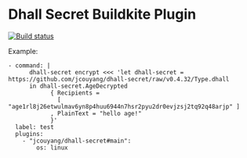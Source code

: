 # Dhall Secret Buildkite Plugin

[![Build status](https://badge.buildkite.com/9035899dca8d447d6a482776b4d539a8f66f70732fce0b7c10.svg)](https://buildkite.com/jcouyang/dhall-secret-buildkite-plugin)

Example:
```
- command: |
      dhall-secret encrypt <<< 'let dhall-secret = https://github.com/jcouyang/dhall-secret/raw/v0.4.32/Type.dhall
      in dhall-secret.AgeDecrypted
            { Recipients =
              [ "age1rl8j26etwulmav6yn8p4huu6944n7hsr2pyu2dr0evjzsj2tq92q48arjp" ]
            , PlainText = "hello age!"
            }'
  label: test
  plugins:
    - "jcouyang/dhall-secret#main":
        os: linux
```
